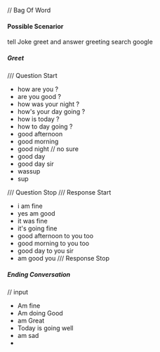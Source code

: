 // Bag Of Word 
#### Possible Scenarior 
 tell Joke
 greet and answer greeting
 search google  

##### Greet

/// Question Start 
* how are you ?
* are you good ?
* how was your night ?
* how's your day going ?
* how is today ?   
* how to day going ?
* good afternoon 
* good morning 
* good night // no sure
* good day 
* good day sir 
* wassup
* sup 

/// Question Stop
/// Response Start 
* i am fine
* yes am good
* it was fine
* it's going fine
* good afternoon to you too
* good morning to you too
* good day to you sir
*  am good you
/// Response Stop

##### Ending Conversation 

// input
* Am fine 
* Am doing Good
* am Great
* Today is going well
* am sad 
* 
